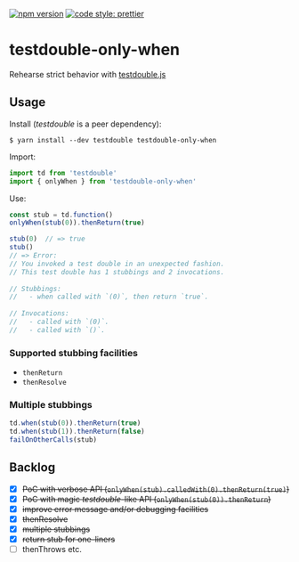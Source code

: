 [![npm version](https://img.shields.io/npm/v/testdouble-only-when.svg)](https://www.npmjs.com/package/testdouble-only-when)
[![code style: prettier](https://img.shields.io/badge/code_style-prettier-ff69b4.svg)](https://github.com/prettier/prettier)

# testdouble-only-when
Rehearse strict behavior with [testdouble.js](https://github.com/testdouble/testdouble.js)


## Usage

Install (_testdouble_ is a peer dependency):

```
$ yarn install --dev testdouble testdouble-only-when
```

Import:

```javascript
import td from 'testdouble'
import { onlyWhen } from 'testdouble-only-when'
```

Use:

```javascript
const stub = td.function()
onlyWhen(stub(0)).thenReturn(true)

stub(0)  // => true
stub()   
// => Error:
// ​​You invoked a test double in an unexpected fashion.​​
// ​​​​This test double has 1 stubbings and 2 invocations.​​
​​​​
// ​​​​Stubbings:​​
// ​​​​  - when called with `(0)`, then return `true`.​​
​​​​
// ​​​​Invocations:​​
// ​​​​  - called with `(0)`.​​
// ​​​​  - called with `()`.​​
```

### Supported stubbing facilities

* `thenReturn`
* `thenResolve`


### Multiple stubbings

```javascript
td.when(stub(0)).thenReturn(true)
td.when(stub(1)).thenReturn(false)
failOnOtherCalls(stub)
```


## Backlog

- [x] ~~PoC with verbose API (`onlyWhen(stub).calledWith(0).thenReturn(true)`)~~
- [x] ~~PoC with magic _testdouble_-like API (`onlyWhen(stub(0)).thenReturn`)~~
- [x] ~~improve error message and/or debugging facilities~~
- [x] ~~thenResolve~~
- [x] ~~multiple stubbings~~
- [x] ~~return stub for one-liners~~
- [ ] thenThrows etc.
